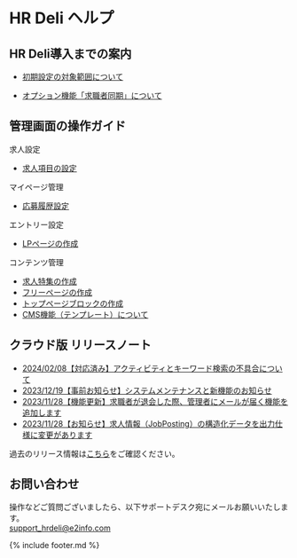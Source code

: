 # HR Deli ヘルプ

## HR Deli導入までの案内
* [初期設定の対象範囲について](https://e2info.github.io/hrdeli-docs/introduction/initialization)
<!--* [独自ドメインの設定について](https://e2info.github.io/hrdeli-docs/manual/special_feature.html)-->
* [オプション機能「求職者同期」について](https://e2info.github.io/hrdeli-docs/introduction/option_members_sync)

## 管理画面の操作ガイド
求人設定
* [求人項目の設定](https://e2info.github.io/hrdeli-docs/manual/job_item.html)

マイページ管理
* [応募履歴設定](https://e2info.github.io/hrdeli-docs/manual/mypage_phases.html)

エントリー設定
* [LPページの作成](https://e2info.github.io/hrdeli-docs/manual/lp.html)

コンテンツ管理
* [求人特集の作成](https://e2info.github.io/hrdeli-docs/manual/special_feature.html)
* [フリーページの作成](https://e2info.github.io/hrdeli-docs/manual/contents.html)
* [トップページブロックの作成](https://e2info.github.io/hrdeli-docs/manual/top_block.html)
* [CMS機能（テンプレート）について](https://e2info.github.io/hrdeli-docs/manual/cms.html)

<!--* PORTERS 同期エラー
    * [PORTERS マッピングエラーとは？](https://e2info.github.io/hrdeli-docs/manual/sync_error.html#description)
    * [PORTERS マッピングエラーを解消したい](https://e2info.github.io/hrdeli-docs/manual/sync_error.html#cancellation)
* PORTERS連携エラー
    * [PORTERS 連携エラーとは？](https://e2info.github.io/hrdeli-docs/manual/update_error.html#description)
    * [PORTERS 連携エラーを解消したい](https://e2info.github.io/hrdeli-docs/manual/update_error.html#cancellation)-->

## クラウド版 リリースノート
* [2024/02/08【対応済み】アクティビティとキーワード検索の不具合について](https://e2info.github.io/hrdeli-docs/release-notes/20240208_00.md)
* [2023/12/19【事前お知らせ】システムメンテナンスと新機能のお知らせ](https://e2info.github.io/hrdeli-docs/release-notes/20231219_00)
* [2023/11/28【機能更新】求職者が退会した際、管理者にメールが届く機能を追加します](https://e2info.github.io/hrdeli-docs/release-notes/20231128_02)
* [2023/11/28【お知らせ】求人情報（JobPosting）の構造化データを出力仕様に変更があります](https://e2info.github.io/hrdeli-docs/release-notes/20231128_01)

過去のリリース情報は[こちら](https://e2info.github.io/hrdeli-docs/release-notes/archive)をご確認ください。<br>

## お問い合わせ
操作などご質問ございましたら、以下サポートデスク宛にメールお願いいたします。<br>
<a href="mailto:support_hrdeli@e2info.com">support_hrdeli@e2info.com</a>

{% include footer.md %}
